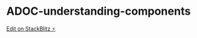 # ADOC-understanding-components

[Edit on StackBlitz ⚡️](https://stackblitz.com/edit/angular-ycobyn)
